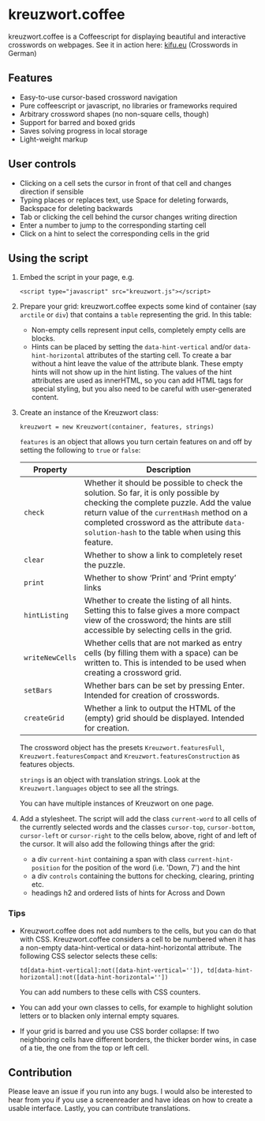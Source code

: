 # kreuzwort.coffee

kreuzwort.coffee is a Coffeescript for displaying beautiful and interactive crosswords on webpages. See it in action here: [kifu.eu](http://kifu.eu) (Crosswords in German)

## Features

* Easy-to-use cursor-based crossword navigation
* Pure coffeescript or javascript, no libraries or frameworks required
* Arbitrary crossword shapes (no non-square cells, though)
* Support for barred and boxed grids
* Saves solving progress in local storage
* Light-weight markup

## User controls

* Clicking on a cell sets the cursor in front of that cell and changes direction if sensible
* Typing places or replaces text, use Space for deleting forwards, Backspace for deleting backwards
* Tab or clicking the cell behind the cursor changes writing direction
* Enter a number to jump to the corresponding starting cell
* Click on a hint to select the corresponding cells in the grid

## Using the script

1. Embed the script in your page, e.g.

       <script type="javascript" src="kreuzwort.js"></script>

2. Prepare your grid: kreuzwort.coffee expects some kind of container (say `arctile` or `div`) that contains a `table` representing the grid. In this table:
   - Non-empty cells represent input cells, completely empty cells are blocks.
   - Hints can be placed by setting the `data-hint-vertical` and/or `data-hint-horizontal` attributes of the starting cell. To create a bar without a hint leave the value of the attribute blank. These empty hints will not show up in the hint listing. The values of the hint attributes are used as innerHTML, so you can add HTML tags for special styling, but you also need to be careful with user-generated content.

3. Create an instance of the Kreuzwort class:

       kreuzwort = new Kreuzwort(container, features, strings)
    
   `features` is an object that allows you turn certain features on and off by setting the following to `true` or `false`:
   
   Property | Description
   ---------|------------
   `check` | Whether it should be possible to check the solution. So far, it is only possible by checking the complete puzzle. Add the value return value of the `currentHash` method on a completed crossword as the attribute `data-solution-hash` to the table when using this feature.
   `clear` | Whether to show a link to completely reset the puzzle.
   `print` | Whether to show ‘Print’ and ‘Print empty’ links
   `hintListing` | Whether to create the listing of all hints. Setting this to false gives a more compact view of the crossword; the hints are still accessible by selecting cells in the grid.
   `writeNewCells` | Whether cells that are not marked as entry cells (by filling them with a space) can be written to. This is intended to be used when creating a crossword grid.
   `setBars` | Whether bars can be set by pressing Enter. Intended for creation of crosswords.
   `createGrid` | Whether a link to output the HTML of the (empty) grid should be displayed. Intended for creation.
   
   The crossword object has the presets `Kreuzwort.featuresFull`, `Kreuzwort.featuresCompact` and `Kreuzwort.featuresConstruction` as features objects.
   
   `strings` is an object with translation strings. Look at the `Kreuzwort.languages` object to see all the strings.
   
   You can have multiple instances of Kreuzwort on one page.

4. Add a stylesheet. The script will add the class `current-word` to all cells of the currently selected words and the classes `cursor-top`, `cursor-bottom`, `cursor-left` or `cursor-right` to the cells below, above, right of and left of the cursor. It will also add the following things after the grid:
   - a div `current-hint` containing a span with class `current-hint-position` for the position of the word (i.e. 'Down, 7') and the hint
   - a div `controls` containing the buttons for checking, clearing, printing etc.
   - headings h2 and ordered lists of hints for Across and Down

### Tips

- Kreuzwort.coffee does not add numbers to the cells, but you can do that with CSS. Kreuzwort.coffee considers a cell to be numbered when it has a non-empty data-hint-vertical or data-hint-horizontal attribute. The following CSS selector selects these cells:

      td[data-hint-vertical]:not([data-hint-vertical='']), td[data-hint-horizontal]:not([data-hint-horizontal=''])

  You can add numbers to these cells with CSS counters.

- You can add your own classes to cells, for example to highlight solution letters or to blacken only internal empty squares.

- If your grid is barred and you use CSS border collapse: If two neighboring cells have different borders, the thicker border wins, in case of a tie, the one from the top or left cell.

## Contribution

Please leave an issue if you run into any bugs. I would also be interested to hear from you if you use a screenreader and have ideas on how to create a usable interface. Lastly, you can contribute translations.
